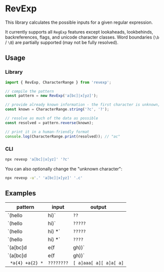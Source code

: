 # RevExp

This library calculates the possible inputs for a given regular expression.

It currently supports all `RegExp` features except lookaheads, lookbehinds, backreferences,
flags, and unicode character classes. Word boundaries (`\b` / `\B`) are partially supported
(may not be fully resolved).

## Usage

### Library

```javascript
import { RevExp, CharacterRange } from 'revexp';

// compile the pattern
const pattern = new RevExp('a[bc]|x[yz]');

// provide already known information - the first character is unknown, the second must be "c"
const known = CharacterRange.string('?c', '?');

// resolve as much of the data as possible
const resolved = pattern.reverse(known);

// print it in a human-friendly format
console.log(CharacterRange.print(resolved)); // "ac"
```

### CLI

```bash
npx revexp 'a[bc]|x[yz]' '?c'
```

You can also optionally change the "unknown character":

```bash
npx revexp -u'.' 'a[bc]|x[yz]' '.c'
```

## Examples

| pattern            | input      | output                 |
|--------------------|------------|------------------------|
| `(hello|hi)`       | `??`       | `hi`                   |
| `(hello|hi)`       | `?????`    | `hello`                |
| `(hello|hi) *`     | `?????`    | `h[ei][ l][ l][ o]`    |
| `(hello|hi) *`     | `???? `    | `hi   `                |
| `(a[bc]d|e(f|gh))` | `???`      | `[ae][bcg][dh]`        |
| `(a[bc]d|e(f|gh))` | `?g?`      | `egh`                  |
| ` *a{4} +a{2} *`   | `????????` | `[ a]aaa[ a][ a]a[ a]` |
